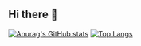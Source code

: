 ## Hi there 👋
[![Anurag's GitHub stats](https://github-readme-stats.vercel.app/api?username=TatyanaLambda)](https://github.com/anuraghazra/github-readme-stats)
[![Top Langs](https://github-readme-stats.vercel.app/api/top-langs/?username=TatyanaLambda&layout=compact)](https://github.com/anuraghazra/github-readme-stats)

<!--
**TatyanaLambda/TatyanaLambda** is a ✨ _special_ ✨ repository because its `README.md` (this file) appears on your GitHub profile.

Here are some ideas to get you started:

- 🔭 I’m currently working on ...
- 🌱 I’m currently learning ...
- 👯 I’m looking to collaborate on ...
- 🤔 I’m looking for help with ...
- 💬 Ask me about ...
- 📫 How to reach me: ...
- 😄 Pronouns: ...
- ⚡ Fun fact: ...
-->
